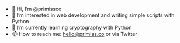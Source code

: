- 👋 Hi, I’m @primissco
- 👀 I’m interested in web development and writing simple scripts with Python
- 🌱 I’m currently learning cryptography with Python
- 📫 How to reach me: hello@primiss.co or via Twitter

<!---
primissco/primissco is a ✨ special ✨ repository because its `README.md` (this file) appears on your GitHub profile.
You can click the Preview link to take a look at your changes.
--->
